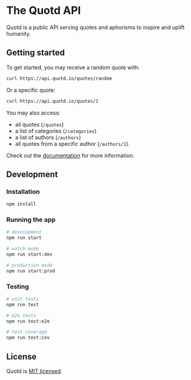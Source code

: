 # The Quotd API

Quotd is a public API serving quotes and aphorisms to inspire and uplift humanity.

## Getting started

To get started, you may receive a random quote with:

```bash
curl https://api.quotd.io/quotes/random
```

Or a specific quote:

```bash
curl https://api.quotd.io/quotes/1
```

You may also access:
  - all quotes (`/quotes`)
  - a list of categories (`/categories`)
  - a list of authors (`/authors`)
  - all quotes from a specific author (`/authors/1`).

Check out the [documentation](https://api.quotd.io/) for more information.

## Development

### Installation

```bash
npm install
```

### Running the app

```bash
# development
npm run start

# watch mode
npm run start:dev

# production mode
npm run start:prod
```

### Testing

```bash
# unit tests
npm run test

# e2e tests
npm run test:e2e

# test coverage
npm run test:cov
```

## License

Quotd is [MIT licensed](LICENSE).

